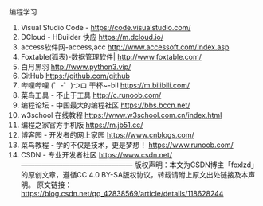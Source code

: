 编程学习
1. Visual Studio Code -
https://code.visualstudio.com/
2. DCloud - HBuilder 快应
https://m.dcloud.io/
3. access软件网-access,acc
http://www.accessoft.com/Index.asp
4. Foxtable(狐表)-数据管理软件|
http://www.foxtable.com/
5. 白月黑羽
http://www.python3.vip/
6. GitHub
https://github.com/github
7. 哔哩哔哩 (゜-゜)つロ 干杯~-bil
https://m.bilibili.com/
8. 菜鸟工具 - 不止于工具
http://c.runoob.com/
9. 编程论坛 - 中国最大的编程社区
https://bbs.bccn.net/
10. w3school 在线教程
https://www.w3school.com.cn/index.html
11. 编程之家官方手机版
https://m.jb51.cc/
12. 博客园 - 开发者的网上家园
https://www.cnblogs.com/
13. 菜鸟教程 - 学的不仅是技术，更是梦想！
https://www.runoob.com/
14. CSDN - 专业开发者社区
https://www.csdn.net/ 
———————————————— 版权声明：本文为CSDN博主「foxlzd」的原创文章，遵循CC 4.0 BY-SA版权协议，转载请附上原文出处链接及本声明。 原文链接：https://blog.csdn.net/qq_42838569/article/details/118628244
